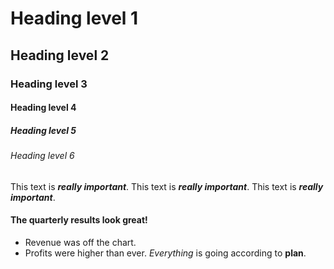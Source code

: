# Heading level 1
## Heading level 2
### Heading level 3
#### Heading level 4
##### Heading level 5
###### Heading level 6

This text is ***really important***.
This text is ___really important___.
This text is __*really important*__.

#### The quarterly results look great!
- Revenue was off the chart.
- Profits were higher than ever.
*Everything* is going according to **plan**.